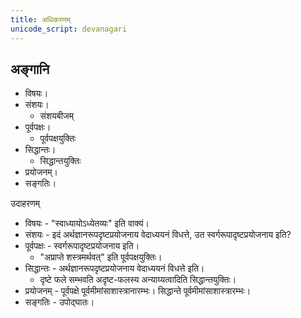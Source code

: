 ```yaml
---
title: अधिकरणम्
unicode_script: devanagari
---
```


## अङ्गानि
- विषयः। 
- संशयः। 
  - संशयबीजम्
- पूर्वपक्षः। 
  - पूर्वपक्षयुक्तिः
- सिद्धान्तः। 
  - सिद्धान्तयुक्तिः
- प्रयोजनम्। 
- सङ्गतिः। 

उदाहरणम्
- विषयः - "स्वाध्यायोऽध्येतव्यः" इति वाक्यं। 
- संशयः - इदं अर्थज्ञानरूपदृष्टप्रयोजनाय वेदाध्ययनं विधत्ते, उत स्वर्गरूपादृष्टप्रयोजनाय इति? 
- पूर्वपक्षः - स्वर्गरूपादृष्टप्रयोजनाय इति।
  - "अप्राप्ते शस्त्रमर्थवत्" इति पूर्वपक्षयुक्तिः।
- सिद्धान्तः - अर्थज्ञानरूपदृष्टप्रयोजनाय वेदाध्ययनं विधत्ते इति।
  - दृष्टे फले सम्भवति अदृष्ट-फलस्य अन्याय्यत्वादिति सिद्धान्तयुक्तिः।
- प्रयोजनम् - पूर्वपक्षे पूर्वमीमांसाशास्त्रानारम्भः। सिद्धान्ते पूर्वमीमांसाशास्त्रारम्भः। 
- सङ्गतिः - उपोद्घातः।
